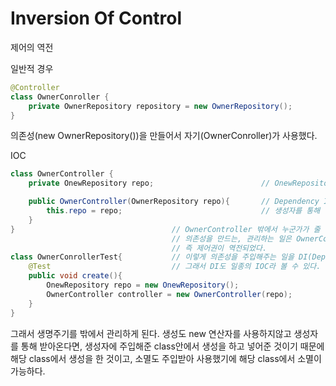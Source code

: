 # Inversion Of Control
제어의 역전

일반적 경우
```java
@Controller
class OwnerConroller {
    private OwnerRepository repository = new OwnerRepository();
}
```
의존성(new OwnerRepository())을 만들어서 자기(OwnerConroller)가 사용했다.

IOC
```java
class OwnerController {
    private OnewRepository repo;                        // OnewRepository를 사용하지만 OnewRepository객체를 만들지는 않음

    public OwnerController(OwnerRepository repo){       // Dependency Injection
        this.repo = repo;                               // 생성자를 통해 받아온다.
    }
}                                   // OwnerController 밖에서 누군가가 줄 수 있게 끔. 생성자를 통해 받아온다.
                                    // 의존성을 만드는, 관리하는 일은 OwnerController가 아닌 밖에서 한다.
                                    // 즉 제어권이 역전되었다.
class OwnerConrollerTest{           // 이렇게 의존성을 주입해주는 일을 DI(Dependency Injection)라 한다.
    @Test                           // 그래서 DI도 일종의 IOC라 볼 수 있다.
    public void create(){
        OnewRepository repo = new OnewRepository();
        OwnerController controller = new OwnerController(repo);
    }
}
```
그래서 생명주기를 밖에서 관리하게 된다.
생성도 new 연산자를 사용하지않고 생성자를 통해 받아온다면,
생성자에 주입해준 class안에서 생성을 하고 넣어준 것이기 때문에 해당 class에서 생성을 한 것이고,
소멸도 주입받아 사용했기에 해당 class에서 소멸이 가능하다.